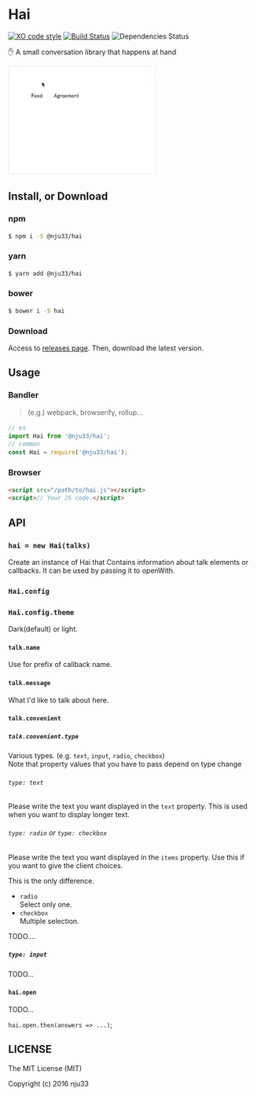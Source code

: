 # Hai

[![XO code style](https://img.shields.io/badge/code_style-XO-5ed9c7.svg)](https://github.com/sindresorhus/xo) [![Build Status](https://travis-ci.org/nju33/hai.svg?branch=master)](https://travis-ci.org/nju33/hai) ![Dependencies Status](https://david-dm.org/nju33/hai.svg)

✋ A small conversation library that happens at hand

<img src="https://github.com/nju33/hai/raw/master/screenshot.gif?raw=true" alt="Hai" width="300">

## Install, or Download

### npm

```sh
$ npm i -S @nju33/hai
```

### yarn

```sh
$ yarn add @nju33/hai
```

### bower

```sh
$ bower i -S hai
```

### Download

Access to [releases page](https://github.com/nju33/hai/releases).
Then, download the latest version.

## Usage

### Bandler

> (e.g.) webpack, browserify, rollup...

```js
// es
import Hai from '@nju33/hai';
// common
const Hai = require('@nju33/hai');
```

### Browser

```html
<script src="/path/to/hai.js"></script>
<script>// Your JS code.</script>
```

## API

### `hai = new Hai(talks)`

Create an instance of Hai that Contains information about talk elements or callbacks. It can be used by passing it to openWith.

### `Hai.config`

### `Hai.config.theme`

Dark(default) or light.

#### `talk.name`

Use for prefix of callback name.

#### `talk.message`

What I'd like to talk about here.

#### `talk.convenient`

##### `talk.convenient.type`

Various types. (e.g. `text`, `input`, `radio`, `checkbox`)  
Note that property values that you have to pass depend on type change

###### `type: text`

Please write the text you want displayed in the `text` property. This is used when you want to display longer text.

###### `type: radio` or `type: checkbox`

Please write the text you want displayed in the `items` property. Use this if you want to give the client choices.

This is the only difference.

- `radio`  
  Select only one.
- `checkbox`  
  Multiple selection.

TODO....

##### `type: input`

TODO...

#### `hai.open`

TODO...

`hai.open.then(answers => ...)`;

## LICENSE

The MIT License (MIT)

Copyright (c) 2016 nju33
